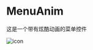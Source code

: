 # MenuAnim 
这是一个带有炫酷动画的菜单控件

![icon](https://github.com/wangjia55/MenuAnim/blob/master/screen_shot1.png)
